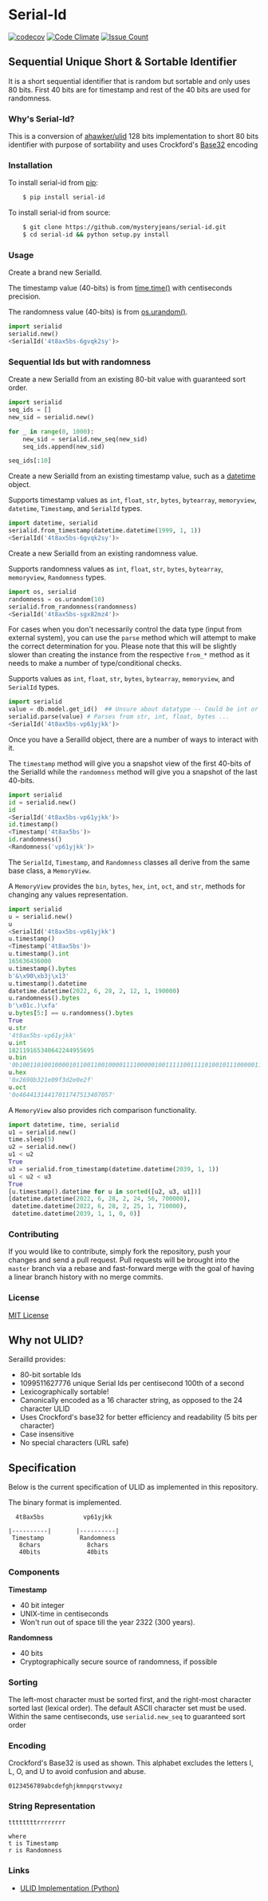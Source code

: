 # Serial-Id

[![codecov](https://codecov.io/gh/mysteryjeans/serial-id/branch/master/graph/badge.svg)](https://codecov.io/gh/mysteryjeans/serial-id)
[![Code Climate](https://codeclimate.com/github/mysteryjeans/serial-id/badges/gpa.svg)](https://codeclimate.com/github/mysteryjeans/serial-id)
[![Issue Count](https://codeclimate.com/github/mysteryjeans/serial-id/badges/issue_count.svg)](https://codeclimate.com/github/mysteryjeans/serial-id)

## Sequential Unique Short & Sortable Identifier

It is a short sequential identifier that is random but sortable and only uses 80 bits. First 40 bits are for timestamp and rest of the 40 bits are used for randomness.

### Why's Serial-Id?

This is a conversion of [ahawker/ulid](https://github.com/ahawker/ulid) 128 bits implementation to short 80 bits identifier with purpose of sortability and uses Crockford's [Base32](https://www.crockford.com/base32.html) encoding

### Installation

To install serial-id from [pip](https://pypi.org/project/serial-id/):
```bash
    $ pip install serial-id
```

To install serial-id from source:
```bash
    $ git clone https://github.com/mysteryjeans/serial-id.git
    $ cd serial-id && python setup.py install
```

### Usage

Create a brand new SerialId.

The timestamp value (40-bits) is from [time.time()](https://docs.python.org/3/library/time.html?highlight=time.time#time.time) with centiseconds precision.

The randomness value (40-bits) is from [os.urandom()](https://docs.python.org/3/library/os.html?highlight=os.urandom#os.urandom).

```python
import serialid
serialid.new()
<SerialId('4t8ax5bs-6gvqk2sy')>
```

### Sequential Ids but with randomness

Create a new SerialId from an existing 80-bit value with guaranteed sort order.

```python
import serialid
seq_ids = []
new_sid = serialid.new()

for _ in range(0, 1000):
    new_sid = serialid.new_seq(new_sid)
    seq_ids.append(new_sid)

seq_ids[:10]
```

Create a new SerialId from an existing timestamp value, such as a [datetime](https://docs.python.org/3/library/datetime.html#module-datetime) object.

Supports timestamp values as `int`, `float`, `str`, `bytes`, `bytearray`, `memoryview`, `datetime`, `Timestamp`, and `SerialId` types.

```python
import datetime, serialid
serialid.from_timestamp(datetime.datetime(1999, 1, 1))
<SerialId('4t8ax5bs-6gvqk2sy')>
```

Create a new SerialId from an existing randomness value.

Supports randomness values as `int`, `float`, `str`, `bytes`, `bytearray`, `memoryview`, `Randomness` types.

```python
import os, serialid
randomness = os.urandom(10)
serialid.from_randomness(randomness)
<SerialId('4t8ax5bs-sgx82mz4')>
```

For cases when you don't necessarily control the data type (input from external system), you can use the `parse` method
which will attempt to make the correct determination for you. Please note that this will be slightly slower than creating
the instance from the respective `from_*` method as it needs to make a number of type/conditional checks.

Supports values as `int`, `float`, `str`, `bytes`, `bytearray`, `memoryview`, and `SerialId` types.

```python
import serialid
value = db.model.get_id()  ## Unsure about datatype -- Could be int or string?
serialid.parse(value) # Parses from str, int, float, bytes ...
<SerialId('4t8ax5bs-vp61yjkk')>
```

Once you have a SerailId object, there are a number of ways to interact with it.

The `timestamp` method will give you a snapshot view of the first 40-bits of the SerialId while the `randomness` method
will give you a snapshot of the last 40-bits.

```python
import serialid
id = serialid.new()
id
<SerialId('4t8ax5bs-vp61yjkk')>
id.timestamp()
<Timestamp('4t8ax5bs')>
id.randomness()
<Randomness('vp61yjkk')>
```

The `SerialId`, `Timestamp`, and `Randomness` classes all derive from the same base class, a `MemoryView`.

A `MemoryView` provides the `bin`, `bytes`, `hex`, `int`, `oct`, and `str`, methods for changing any values representation.

```python
import serialid
u = serialid.new()
u
<SerialId('4t8ax5bs-vp61yjkk')
u.timestamp()
<Timestamp('4t8ax5bs')>
u.timestamp().int
165636436000
u.timestamp().bytes
b'&\x90\xb3j\x13'
u.timestamp().datetime
datetime.datetime(2022, 6, 28, 2, 12, 1, 190000)
u.randomness().bytes
b'\x01c.)\xfa'
u.bytes[5:] == u.randomness().bytes
True
u.str
'4t8ax5bs-vp61yjkk'
u.int
182119165340642244955695
u.bin
'0b100110100100001011001100100001111000001001111100111101001011100000111000101111'
u.hex
'0x2690b321e09f3d2e0e2f'
u.oct
'0o46441314417011747513407057'
```

A `MemoryView` also provides rich comparison functionality.

```python
import datetime, time, serialid
u1 = serialid.new()
time.sleep(5)
u2 = serialid.new()
u1 < u2
True
u3 = serialid.from_timestamp(datetime.datetime(2039, 1, 1))
u1 < u2 < u3
True
[u.timestamp().datetime for u in sorted([u2, u3, u1])]
[datetime.datetime(2022, 6, 28, 2, 24, 56, 700000),
 datetime.datetime(2022, 6, 28, 2, 25, 1, 710000),
 datetime.datetime(2039, 1, 1, 0, 0)]
```

### Contributing

If you would like to contribute, simply fork the repository, push your changes and send a pull request.
Pull requests will be brought into the `master` branch via a rebase and fast-forward merge with the goal of having a linear branch history with no merge commits.

### License

[MIT License](LICENSE)

## Why not ULID?

SerailId provides:

* 80-bit sortable Ids
* 1099511627776 unique Serial Ids per centisecond 100th of a second
* Lexicographically sortable!
* Canonically encoded as a 16 character string, as opposed to the 24 character ULID
* Uses Crockford's base32 for better efficiency and readability (5 bits per character)
* Case insensitive
* No special characters (URL safe)

## Specification

Below is the current specification of ULID as implemented in this repository.

The binary format is implemented.

```
  4t8ax5bs           vp61yjkk

|----------|       |----------|
 Timestamp          Randomness
   8chars             8chars
   40bits             40bits
```

### Components

**Timestamp**
* 40 bit integer
* UNIX-time in centiseconds
* Won't run out of space till the year 2322 (300 years).

**Randomness**
* 40 bits
* Cryptographically secure source of randomness, if possible

### Sorting

The left-most character must be sorted first, and the right-most character sorted last (lexical order).
The default ASCII character set must be used. Within the same centiseconds, use `serialid.new_seq` to guaranteed sort order

### Encoding

Crockford's Base32 is used as shown. This alphabet excludes the letters I, L, O, and U to avoid confusion and abuse.

```
0123456789abcdefghjkmnpqrstvwxyz
```

### String Representation

```
ttttttttrrrrrrrr

where
t is Timestamp
r is Randomness
```

### Links

* [ULID Implementation (Python)](https://github.com/ahawker/ulid)
